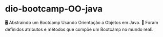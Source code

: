 # dio-bootcamp-OO-java
🖥️ Abstraindo um Bootcamp Usando Orientação a Objetos em Java.
📌 Foram definidos atributos e métodos que compõe um Bootcamp no mundo real❕.
